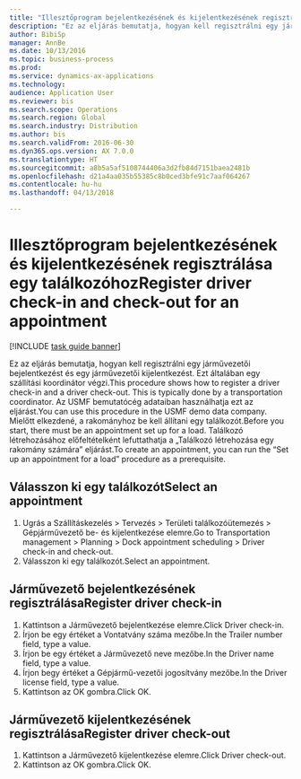 ```yaml
--- 
title: "Illesztőprogram bejelentkezésének és kijelentkezésének regisztrálása egy találkozóhoz"
description: "Ez az eljárás bemutatja, hogyan kell regisztrálni egy járművezetői bejelentkezést és egy járművezetői kijelentkezést."
author: BibiSp
manager: AnnBe
ms.date: 10/13/2016
ms.topic: business-process
ms.prod: 
ms.service: dynamics-ax-applications
ms.technology: 
audience: Application User
ms.reviewer: bis
ms.search.scope: Operations
ms.search.region: Global
ms.search.industry: Distribution
ms.author: bis
ms.search.validFrom: 2016-06-30
ms.dyn365.ops.version: AX 7.0.0
ms.translationtype: HT
ms.sourcegitcommit: a8b5a5af5108744406a3d2fb84d7151baea2481b
ms.openlocfilehash: d21a4aa035b55385c8b0ced3bfe91c7aaf064267
ms.contentlocale: hu-hu
ms.lasthandoff: 04/13/2018

---
```

# <a name="register-driver-check-in-and-check-out-for-an-appointment"></a><span data-ttu-id="3cb3f-103">Illesztőprogram bejelentkezésének és kijelentkezésének regisztrálása egy találkozóhoz</span><span class="sxs-lookup"><span data-stu-id="3cb3f-103">Register driver check-in and check-out for an appointment</span></span>

[!INCLUDE [task guide banner](../../includes/task-guide-banner.md)]

<span data-ttu-id="3cb3f-104">Ez az eljárás bemutatja, hogyan kell regisztrálni egy járművezetői bejelentkezést és egy járművezetői kijelentkezést. Ezt általában egy szállítási koordinátor végzi.</span><span class="sxs-lookup"><span data-stu-id="3cb3f-104">This procedure shows how to register a driver check-in and a driver check-out. This is typically done by a transportation coordinator.</span></span> <span data-ttu-id="3cb3f-105">Az USMF bemutatócég adataiban használhatja ezt az eljárást.</span><span class="sxs-lookup"><span data-stu-id="3cb3f-105">You can use this procedure in the USMF demo data company.</span></span> <span data-ttu-id="3cb3f-106">Mielőtt elkezdené, a rakományhoz be kell állítani egy találkozót.</span><span class="sxs-lookup"><span data-stu-id="3cb3f-106">Before you start, there must be an appointment set up for a load.</span></span> <span data-ttu-id="3cb3f-107">Találkozó létrehozásához előfeltételként lefuttathatja a „Találkozó létrehozása egy rakomány számára” eljárást.</span><span class="sxs-lookup"><span data-stu-id="3cb3f-107">To create an appointment, you can run the “Set up an appointment for a load” procedure as a prerequisite.</span></span>


## <a name="select-an-appointment"></a><span data-ttu-id="3cb3f-108">Válasszon ki egy találkozót</span><span class="sxs-lookup"><span data-stu-id="3cb3f-108">Select an appointment</span></span>
1. <span data-ttu-id="3cb3f-109">Ugrás a Szállításkezelés > Tervezés > Területi találkozóütemezés > Gépjárművezető be- és kijelentkezése elemre.</span><span class="sxs-lookup"><span data-stu-id="3cb3f-109">Go to Transportation management > Planning > Dock appointment scheduling > Driver check-in and check-out.</span></span>
2. <span data-ttu-id="3cb3f-110">Válasszon ki egy találkozót.</span><span class="sxs-lookup"><span data-stu-id="3cb3f-110">Select an appointment.</span></span>

## <a name="register-driver-check-in"></a><span data-ttu-id="3cb3f-111">Járművezető bejelentkezésének regisztrálása</span><span class="sxs-lookup"><span data-stu-id="3cb3f-111">Register driver check-in</span></span>
1. <span data-ttu-id="3cb3f-112">Kattintson a Járművezető bejelentkezése elemre.</span><span class="sxs-lookup"><span data-stu-id="3cb3f-112">Click Driver check-in.</span></span>
2. <span data-ttu-id="3cb3f-113">Írjon be egy értéket a Vontatvány száma mezőbe.</span><span class="sxs-lookup"><span data-stu-id="3cb3f-113">In the Trailer number field, type a value.</span></span>
3. <span data-ttu-id="3cb3f-114">Írjon be egy értéket a Járművezető neve mezőbe.</span><span class="sxs-lookup"><span data-stu-id="3cb3f-114">In the Driver name field, type a value.</span></span>
4. <span data-ttu-id="3cb3f-115">Írjon begy értéket a Gépjármű-vezetői jogosítvány mezőbe.</span><span class="sxs-lookup"><span data-stu-id="3cb3f-115">In the Driver license field, type a value.</span></span>
5. <span data-ttu-id="3cb3f-116">Kattintson az OK gombra.</span><span class="sxs-lookup"><span data-stu-id="3cb3f-116">Click OK.</span></span>

## <a name="register-driver-check-out"></a><span data-ttu-id="3cb3f-117">Járművezető kijelentkezésének regisztrálása</span><span class="sxs-lookup"><span data-stu-id="3cb3f-117">Register driver check-out</span></span>
1. <span data-ttu-id="3cb3f-118">Kattintson a Járművezető kijelentkezése elemre.</span><span class="sxs-lookup"><span data-stu-id="3cb3f-118">Click Driver check-out.</span></span>
2. <span data-ttu-id="3cb3f-119">Kattintson az OK gombra.</span><span class="sxs-lookup"><span data-stu-id="3cb3f-119">Click OK.</span></span>


